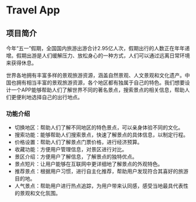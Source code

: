 # Travel App

## 项目简介

今年“五一”假期，全国国内旅游出游合计2.95亿人次，假期出行的人数正在年年递增。假期出游是人们缓解压力、放松身心的一种方式，人们可以通过远离日常环境来获得休息。

世界各地拥有丰富多样的景观旅游资源，涵盖自然景观、人文景观和文化遗产。中国也拥有相当丰富的景观旅游资源，各个地区都有独属于自己的特色。我们想要设计一个APP能够帮助人们了解世界不同的著名景点，搜索景点的相关信息，帮助人们更便利地选择自己的出行地点。

### 功能介绍

* 切换地区：帮助人们了解不同地区的特色景点，可以亲身体验不同的文化。
* 搜索功能：能够帮助人们搜索景点，快速了解景点的具体信息，以制定行程。
* 价格设置：帮助人们了解景点门票价格，进行经济预算。
* 收藏功能：方便用户管理信息，对景区进行对比。
* 景区介绍：方便用户了解信息，了解景点的独特优点。
* 景点短片：让用户能够在互联网中更详细地了解景点的外观特色。
* 推荐景点：根据用户习惯，进行自主化推荐，帮助用户发现符合其喜好的旅游目的地。
* 人气景点：帮助用户进行热点追踪，为用户带来认同感，感受当地最具代表性的景观和文化氛围。
